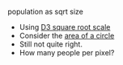 population as sqrt size

 * Using [D3 square root scale](https://github.com/mbostock/d3/wiki/Quantitative-Scales#sqrt)
 * Consider the [area of a circle](https://www.google.com/search?q=area+of+a+circle&oq=area+of+a+circle)
 * Still not quite right.
 * How many people per pixel?
